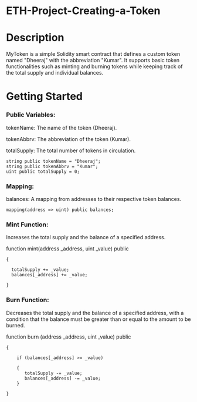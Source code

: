 # ETH-Project-Creating-a-Token
# Description
MyToken is a simple Solidity smart contract that defines a custom token named "Dheeraj" with the abbreviation "Kumar". It supports basic token functionalities such as minting and burning tokens while keeping track of the total supply and individual balances.
# Getting Started
### Public Variables:

tokenName: The name of the token (Dheeraj).

tokenAbbrv: The abbreviation of the token (Kumar).

totalSupply: The total number of tokens in circulation.

    string public tokenName = "Dheeraj";
    string public tokenAbbrv = "Kumar";
    uint public totalSupply = 0;

### Mapping:
balances: A mapping from addresses to their respective token balances.

    mapping(address => uint) public balances; 

### Mint Function:
Increases the total supply and the balance of a specified address.



function mint(address _address, uint _value) public  

    {
    
      totalSupply += _value;
      balances[_address] += _value;    
      
    }

### Burn Function:
Decreases the total supply and the balance of a specified address, with a condition that the balance must be greater than or equal to the amount to be burned.



function burn (address _address, uint _value) public  

    {
    
        if (balances[_address] >= _value)   
        
        {
           totalSupply -= _value;
           balances[_address] -= _value;                  
        }
        
    }



